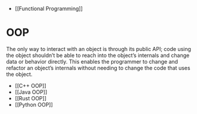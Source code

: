 - [[Functional Programming]]

# OOP
The only way to interact with an object is through its public API; code using the object shouldn’t be able to reach into the object’s internals and change data or behavior directly. This enables the programmer to change and refactor an object’s internals without needing to change the code that uses the object.
- [[C++ OOP]]
- [[Java OOP]]
- [[Rust OOP]]
- [[Python OOP]]